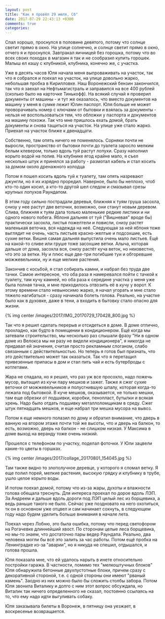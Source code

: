 ```yaml
---
layout: post
title: "Как я провёл 29 июля, Сб"
date: 2017-07-29 22:43:13 +0300
comments: true
categories: 
---
```

Спал хорошо, проснулся в половине девятого, потому что солнце светит прямо в окно. На улице солнечно, и солнце светит прямо в окно, отчего я и проснулся. Завтракал яичницей без горошка, потому что во всех своих походах в магазин я так и не сообразил купить горошек. Малыш ел кашу с клубникой, клубника, конечно же, с участка.

Уже в десять часов Юля начала меня выпроваживать на участок, так что я собрался и поехал на участок, на улице довольно жарко, небольшая пробка в Кирилловке. Наш Воронежский бензин закончился, так что я заехал на Нефтьмагистраль и заправился на все 400 рублей (сколько было на карточке Тинькофф). На всякий случай я проверил документы от машины - и тут же оказалось, что вместо документов на машину у меня в сумке лежит Юлин паспорт. Юля больше не может проворачивать номер с ключами от бытовки и взялась за документы - нельзя не воспользоваться тем, что обложки у паспорта и документов на машину похожи. Так что мне пришлось ехать домой, брать документы и снова тащиться на участок. На улице уже стало жарко. Приехал на участок ближе к двенадцати.

Собственно, там опять ничего не поменялось. Сорняки почти не выросли, пространство от бытовки почти до туалета заросло мелким белым клевером, только вдоль туй растут лопухи. Сразу наполнил корыто водой на полив. На клубнике ягод крайне мало, я съел несколько штук и принялся за работу - размотал кабель и стал косить за домом около дренажного колодца

Потом я пошел косить вдоль туй к туалету, там опять назревают джунгли, но я их изрядно проредил. Наверное, было бы неплохо, чтоб кто-то один косил, а кто-то другой шел следом и смазывал срезы крупных лопухов Раундапом.

В этом году сильно пострадали деревья, ближняя к туям груша засохла, снизу у нее растут две веточки, возможно, они станут новым деревом. Слива, ближняя к туям дала только маленькие редкие листики и ни одного нового побега. Яблоня дальняя от туй ("Вишневая" вроде бы) практически засохла, листья пожелтели и повисли, снизу растет маленькая веточка, вся надежда на неё. Следующая за ней яблоня тоже выглядит не очень, часть листьев красно-желтые и подсохшие, есть сухие ветки. Вишня самая дальняя выпустила очень мало листьев. Ещё на какой-то сливе или груше тоже засохшие ветки. Алыча, которая дальше от дома, засохла вся, снизу растёт куча веток, но неизвестно, что это за ветки. Ну и плюс еще две-три погибшие туи и обгоревшие можжевельники, ну и еще мелкие растения.

Закончив с косьбой, я стал собирать камни, и набрал без труда две тачки. Самое интересное, что оба раза я намеревался пойти с тачкой к туалету, там кучу камней, но оба раза к середине участка у меня уже была полная тачка, и мне приходилось отвозить её в кучу у ворот. К этому времени стало невыносимо жарко, я начал угорать и мне стало тяжело нагибаться - сразу начинала болеть голова. Реально, на участке было как в духовке, даже в тени, а входить в бытовку стало опасно для жизни. 

{% img center /images/2017/IMG_20170729_170428_800.jpg %}

Так что я решил сделать перерыв и отсидеться в доме. В доме отлично, прохладно, как будто в помещении в кондиционером. Ещё когда мы затевали строительство, мы несколько раз слышали фразу "Ни в одном доме из Велокса мы ни разу не видели кондиционера", я никогда не придавал ей значения, считая просто рекламным слоганом, слабо связанным с действительностью. Но теперь я готов был признать, что это действительно может так оказаться. Так что я перетащил привезенные припасы в дом и стал пить чай и есть бутерброды с котлетами.
 
Жара не спадала, но я решил, что раз уж все просохло, надо пожечь мусор, вытащил из кучи пару мешков и зажег. Также я сжег сухие веточки от можжевельников и полусгнившую шпалу, которая когда-то лежала под бытовкой. В куче мешков, оказывается, не только мешки, там еще обрезки от подшивки, коробки, пенопласт, бутылки и всякая хрень. Надо было отдать подшивку металлоломщикам в среду. Сжег штук пятнадцать мешков, и еще набрал три мешка мусора на вывоз.

Потом я еще немного полазил по дому и обратил внимание, что дверь в ванную на втором этаже почти той же высоты, что и дверь на балкон, то есть, возможно, дверь на балкон - не слишком низкая. У Максима в доме выход на веранду тоже очень низкий.

Прошелся с телефоном по участку, поделал фоточки. У Юли зацвели какие-то цветы в горшках. 

{% img center /images/2017/collage_20170801_154045.jpg %}

Там также видно то злополучное деревце, у которого я сломал ветку. Я еще полил порей, мелкие растения, высокую грядку и клубнику в трубе, ушло целое корыто воды.

И потом поехал домой, потому что из-за жары, духоты и влажности голова обещала треснуть. Для интереса проехал по дорое вдоль ЛЭП. За Андреем и дальше вдоль дороги под ЛЭП целый лес из борщевика, а ведь раньше такого не было. Сейчас уже поздновато на него охотиться, тк он в основном уже отцвел и сам начинает сохнуть, в следующем году надо будем уделить больше внимания в начале лета.

Поехал через Лобню, это была ошибка, потому что перед светофором на Рогачевке длиннейший хвост. По сторонам целые леса борщевика, но мы-то знаем, что достаточно пары ведер Раундапа. Реально, два человека могли бы всё это залить за час работы. Потом ещё пробка на Ленинградке из-за "аварии", но я никуда не спешил, отдышался, и голова прошла.

Юля показала мне, что ей удалось нарыть в инете относительно постройки гаража. В частности, помимо тех "мелкоштучных блоков" Юля обнаружила бетонные двухпустотные блоки, причем сразу с декоративной стороной, т.е. с одной стороны они имеют "рваный камень". Заодно из них можно было бы сложить столбы забора. Потом Юля звонила Виталику и долго с ним этот вопрос обсуждала, но Виталик так ничего определенного не сказал, постоянно ссылаясь на то, что ему надо идти выгуливать собаку.

Юля заказывала билеты в Воронеж, в пятницу она уезжает, в воскресенье возвращается.